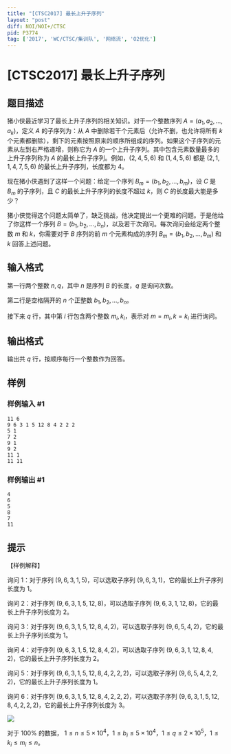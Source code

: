 ```yaml
---
title: "[CTSC2017] 最长上升子序列"
layout: "post"
diff: NOI/NOI+/CTSC
pid: P3774
tag: ['2017', 'WC/CTSC/集训队', '网络流', 'O2优化']
---
```

# [CTSC2017] 最长上升子序列
## 题目描述

猪小侠最近学习了最长上升子序列的相关知识。对于一个整数序列 $A =(a_1, a_2,\ldots , a_k)$，定义 $A$ 的子序列为：从 $A$ 中删除若干个元素后（允许不删，也允许将所有 $k$ 个元素都删除），剩下的元素按照原来的顺序所组成的序列。如果这个子序列的元素从左到右严格递增，则称它为 $A$ 的一个上升子序列。其中包含元素数量最多的上升子序列称为 $A$ 的最长上升子序列。例如，$(2, 4, 5, 6)$ 和 $(1, 4, 5, 6)$ 都是 $(2, 1, 1, 4, 7, 5, 6)$ 的最长上升子序列，长度都为 $4$。

现在猪小侠遇到了这样一个问题：给定一个序列 $B_m = (b_1, b_2, \ldots, b_m)$，设 $C$ 是 $B_m$ 的子序列，且 $C$ 的最长上升子序列的长度不超过 $k$，则 $C$ 的长度最大能是多少？

猪小侠觉得这个问题太简单了，缺乏挑战，他决定提出一个更难的问题。于是他给了你这样一个序列 $B = (b_1, b_2,\ldots , b_n)$，以及若干次询问。每次询问会给定两个整数 $m$ 和 $k$，你需要对于 $B$ 序列的前 $m$ 个元素构成的序列 $B_m = (b_1, b_2, \ldots, b_m)$ 和 $k$ 回答上述问题。

## 输入格式

第一行两个整数 $n, q$，其中 $n$ 是序列 $B$ 的长度，$q$ 是询问次数。

第二行是空格隔开的 $n$ 个正整数 $b_1, b_2, \ldots, b_n$。

接下来 $q$ 行，其中第 $i$ 行包含两个整数 $m_i, k_i$，表示对 $m = m_i, k = k_i$ 进行询问。

## 输出格式

输出共 $q$ 行，按顺序每行一个整数作为回答。

## 样例

### 样例输入 #1
```
11 6
9 6 3 1 5 12 8 4 2 2 2
5 1
7 2
9 1
9 2
11 1
11 11
```
### 样例输出 #1
```
4 
6 
5 
8 
7
11
```
## 提示

【样例解释】

询问 $1$：对于序列 $(9,6,3,1,5)$，可以选取子序列 $(9,6,3,1)$，它的最长上升子序列长度为 $1$。

询问 $2$：对于序列 $(9,6,3,1,5,12,8)$，可以选取子序列 $(9,6,3,1,12,8)$，它的最长上升子序列长度为 $2$。

询问 $3$：对于序列 $(9,6,3,1,5,12,8,4,2)$，可以选取子序列 $(9,6,5,4,2)$，它的最长上升子序列长度为 $1$。

询问 $4$：对于序列 $(9,6,3,1,5,12,8,4,2)$，可以选取子序列 $(9,6,3,1,12,8,4,2)$，它的最长上升子序列长度为 $2$。

询问 $5$：对于序列 $(9,6,3,1,5,12,8,4,2,2,2)$，可以选取子序列 $(9,6,5,4,2,2,2)$，它的最长上升子序列长度为 $1$。

询问 $6$：对于序列 $(9,6,3,1,5,12,8,4,2,2,2)$，可以选取子序列 $(9,6,3,1,5,12,8,4,2,2,2)$，它的最长上升子序列长度为 $3$。


 ![](https://cdn.luogu.com.cn/upload/pic/5487.png) 

对于 $100\%$ 的数据， $1\leq n\leq 5\times 10^4$，$1\leq b_i\leq 5\times 10^4$，$1\leq q \leq 2\times 10^5$，$1\leq k_i \leq m_i \leq n$。

